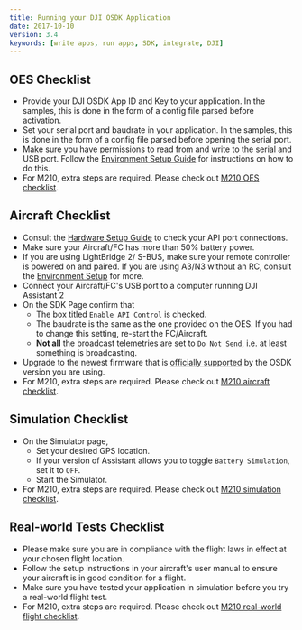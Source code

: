 ```yaml
---
title: Running your DJI OSDK Application
date: 2017-10-10
version: 3.4
keywords: [write apps, run apps, SDK, integrate, DJI]
---
```


## OES Checklist

- Provide your DJI OSDK App ID and Key to your application. In the samples, this is done in the form of a config file parsed before activation.
- Set your serial port and baudrate in your application. In the samples, this is done in the form of a config file parsed before opening the serial port.
- Make sure you have permissions to read from and write to the serial and USB port. Follow the [Environment Setup Guide](environment-setup.html) for instructions on how to do this.
- For M210, extra steps are required. Please check out [M210 OES checklist](../M210-Docs/oes-checklist.html).

## Aircraft Checklist

- Consult the [Hardware Setup Guide](hardware-setup.html) to check your API port connections.
- Make sure your Aircraft/FC has more than 50% battery power.
- If you are using LightBridge 2/ S-BUS, make sure your remote controller is powered on and paired. If you are using A3/N3 without an RC, consult the [Environment Setup](environment-setup.html) for more.
- Connect your Aircraft/FC's USB port to a computer running DJI Assistant 2
- On the SDK Page confirm that
    - The box titled `Enable API Control` is checked.
    - The baudrate is the same as the one provided on the OES. If you had to change this setting, re-start the FC/Aircraft.
    - **Not all** the broadcast telemetries are set to `Do Not Send`, i.e. at least something is broadcasting.
- Upgrade to the newest firmware that is [officially supported](../appendix/versioning.html) by the OSDK version you are using.
- For M210, extra steps are required. Please check out [M210 aircraft checklist](../M210-Docs/aircraft-checklist.html).

## Simulation Checklist

- On the Simulator page,
    - Set your desired GPS location.
    - If your version of Assistant allows you to toggle `Battery Simulation`, set it to `OFF`.
    - Start the Simulator.
- For M210, extra steps are required. Please check out [M210 simulation checklist](../M210-Docs/simulation-checklist.html).

## Real-world Tests Checklist

- Please make sure you are in compliance with the flight laws in effect at your chosen flight location.
- Follow the setup instructions in your aircraft's user manual to ensure your aircraft is in good condition for a flight.
- Make sure you have tested your application in simulation before you try a real-world flight test.
- For M210, extra steps are required. Please check out [M210 real-world flight checklist](../M210-Docs/real-world-test-checklist.html).

